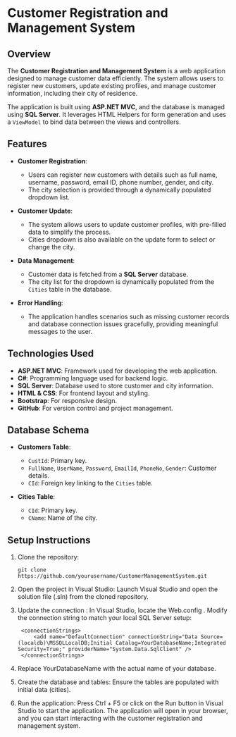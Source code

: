 # Customer Registration and Management System

## Overview

The **Customer Registration and Management System** is a web application designed to manage customer data efficiently. The system allows users to register new customers, update existing profiles, and manage customer information, including their city of residence.

The application is built using **ASP.NET MVC**, and the database is managed using **SQL Server**. It leverages HTML Helpers for form generation and uses a `ViewModel` to bind data between the views and controllers.

## Features

- **Customer Registration**: 
  - Users can register new customers with details such as full name, username, password, email ID, phone number, gender, and city.
  - The city selection is provided through a dynamically populated dropdown list.

- **Customer Update**:
  - The system allows users to update customer profiles, with pre-filled data to simplify the process.
  - Cities dropdown is also available on the update form to select or change the city.

- **Data Management**:
  - Customer data is fetched from a **SQL Server** database.
  - The city list for the dropdown is dynamically populated from the `Cities` table in the database.

- **Error Handling**:
  - The application handles scenarios such as missing customer records and database connection issues gracefully, providing meaningful messages to the user.

## Technologies Used

- **ASP.NET MVC**: Framework used for developing the web application.
- **C#**: Programming language used for backend logic.
- **SQL Server**: Database used to store customer and city information.
- **HTML & CSS**: For frontend layout and styling.
- **Bootstrap**: For responsive design.
- **GitHub**: For version control and project management.

## Database Schema

- **Customers Table**:
  - `CustId`: Primary key.
  - `FullName`, `UserName`, `Password`, `EmailId`, `PhoneNo`, `Gender`: Customer details.
  - `CId`: Foreign key linking to the `Cities` table.

- **Cities Table**:
  - `CId`: Primary key.
  - `CName`: Name of the city.

## Setup Instructions

1. Clone the repository:
   ```
   git clone https://github.com/yourusername/CustomerManagementSystem.git
   ```
2. Open the project in Visual Studio: Launch Visual Studio and open the solution file (.sln) from the cloned repository.
4. Update the connection : In Visual Studio, locate the Web.config . Modify the connection string to match your local SQL Server setup:

        <connectionStrings>
            <add name="DefaultConnection" connectionString="Data Source=(localdb)\MSSQLLocalDB;Initial Catalog=YourDatabaseName;Integrated Security=True;" providerName="System.Data.SqlClient" />
        </connectionStrings>

5. Replace YourDatabaseName with the actual name of your database.

6. Create the database and tables: Ensure the tables are populated with initial data (cities).

7. Run the application: Press Ctrl + F5 or click on the Run button in Visual Studio to start the application. The application will open in your browser, and you can start interacting with the customer registration and management system.
